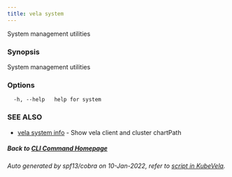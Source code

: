 ```yaml
---
title: vela system
---
```


System management utilities

### Synopsis

System management utilities

### Options

```
  -h, --help   help for system
```

### SEE ALSO


* [vela system info](vela_system_info)	 - Show vela client and cluster chartPath

##### Back to [CLI Command Homepage](vela)


###### Auto generated by spf13/cobra on 10-Jan-2022, refer to [script in KubeVela](https://github.com/oam-dev/kubevela/tree/master/hack/docgen).
